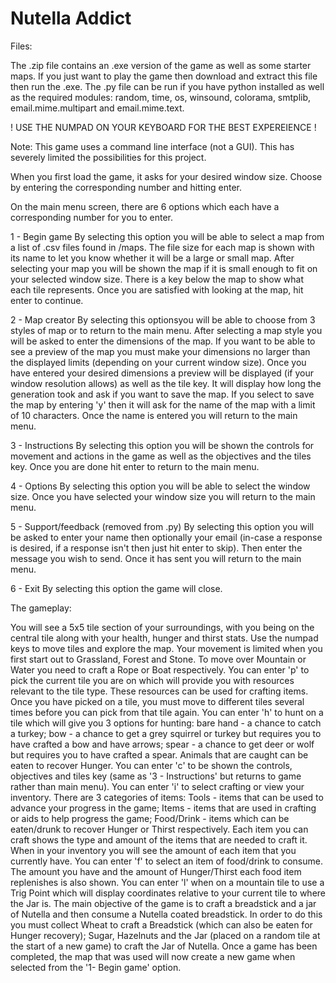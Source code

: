 # Nutella Addict

Files:

The .zip file contains an .exe version of the game as well as some starter maps. If you just want to play the game then download and extract this file then run the .exe.
The .py file can be run if you have python installed as well as the required modules: random, time, os, winsound, colorama, smtplib, email.mime.multipart and email.mime.text.

! USE THE NUMPAD ON YOUR KEYBOARD FOR THE BEST EXPEREIENCE !

Note: This game uses a command line interface (not a GUI). This has severely limited the possibilities for this project.

When you first load the game, it asks for your desired window size. Choose by entering the corresponding number and hitting enter.

On the main menu screen, there are 6 options which each have a corresponding number for you to enter.

1 - Begin game
  By selecting this option you will be able to select a map from a list of .csv files found in /maps. The file size for each map is shown with its name to let you know whether it will be a large or small map. After selecting your map you will be shown the map if it is small enough to fit on your selected window size. There is a key below the map to show what each tile represents. Once you are satisfied with looking at the map, hit enter to continue.
  
2 - Map creator
  By selecting this optionsyou will be able to choose from 3 styles of map or to return to the main menu. After selecting a map style you will be asked to enter the dimensions of the map. If you want to be able to see a preview of the map you must make your dimensions no larger than the displayed limits (depending on your current window size). Once you have entered your desired dimensions a preview will be displayed (if your window resolution allows) as well as the tile key. It will display how long the generation took and ask if you want to save the map. If you select to save the map by entering 'y' then it will ask for the name of the map with a limit of 10 characters. Once the name is entered you will return to the main menu.
  
3 - Instructions
  By selecting this option you will be shown the controls for movement and actions in the game as well as the objectives and the tiles key. Once you are done hit enter to return to the main menu.
  
4 - Options
  By selecting this option you will be able to select the window size. Once you have selected your window size you will return to the main menu.
  
5 - Support/feedback (removed from .py)
  By selecting this option you will be asked to enter your name then optionally your email (in-case a response is desired, if a response isn't then just hit enter to skip). Then enter the message you wish to send. Once it has sent you will return to the main menu.
  
6 - Exit
  By selecting this option the game will close.
  
  
The gameplay:

You will see a 5x5 tile section of your surroundings, with you being on the central tile along with your health, hunger and thirst stats. Use the numpad keys to move tiles and explore the map. Your movement is limited when you first start out to Grassland, Forest and Stone. To move over Mountain or Water you need to craft a Rope or Boat respectively. 
You can enter 'p' to pick the current tile you are on which will provide you with resources relevant to the tile type. These resources can be used for crafting items. Once you have picked on a tile, you must move to different tiles several times before you can pick from that tile again. 
You can enter 'h' to hunt on a tile which will give you 3 options for hunting: bare hand - a chance to catch a turkey; bow - a chance to get a grey squirrel or turkey but requires you to have crafted a bow and have arrows; spear - a chance to get deer or wolf but requires you to have crafted a spear. Animals that are caught can be eaten to recover Hunger. 
You can enter 'c' to be shown the controls, objectives and tiles key (same as '3 - Instructions' but returns to game rather than main menu). 
You can enter 'i' to select crafting or view your inventory. There are 3 categories of items: Tools - items that can be used to advance your progress in the game; Items - items that are used in crafting or aids to help progress the game; Food/Drink - items which can be eaten/drunk to recover Hunger or Thirst respectively. Each item you can craft shows the type and amount of the items that are needed to craft it. When in your inventory you will see the amount of each item that you currently have.
You can enter 'f' to select an item of food/drink to consume. The amount you have and the amount of Hunger/Thirst each food item replenishes is also shown.
You can enter 'l' when on a mountain tile to use a Trig Point which will display coordinates relative to your current tile to where the Jar is.
The main objective of the game is to craft a breadstick and a jar of Nutella and then consume a Nutella coated breadstick. In order to do this you must collect Wheat to craft a Breadstick (which can also be eaten for Hunger recovery); Sugar, Hazelnuts and the Jar (placed on a random tile at the start of a new game) to craft the Jar of Nutella.
Once a game has been completed, the map that was used will now create a new game when selected from the '1- Begin game' option.
